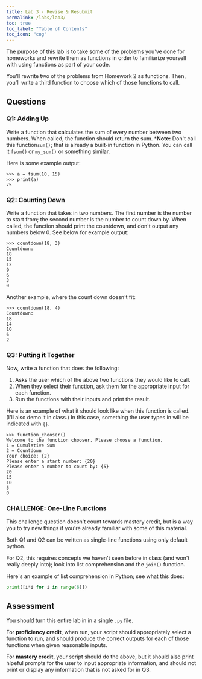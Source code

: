 ```yaml
---
title: Lab 3 - Revise & Resubmit
permalink: /labs/lab3/
toc: true
toc_label: "Table of Contents"
toc_icon: "cog"
---
```


The purpose of this lab is to take some of the problems you've done for homeworks and rewrite them as functions in order to familiarize yourself with using functions as part of your code. 
 
You'll rewrite two of the problems from Homework 2 as functions. Then, you'll write a third function to choose which of those functions to call. 

## Questions

### Q1: Adding Up

Write a function that calculates the sum of every number between two numbers. When called, the function should return the sum. ***Note:** Don't call this function`sum()`; that is already a built-in function in Python. You can call it `fsum()` or `my_sum()` or something similar.

Here is some example output:

```
>>> a = fsum(10, 15)
>>> print(a)
75
```

### Q2: Counting Down

Write a function that takes in two numbers. The first number is the number to start from; the second number is the number to count down by. When called, the function should print the countdown, and don't output any numbers below 0. See below for example output:

```
>>> countdown(18, 3)
Countdown:
18
15
12
9
6
3
0
```

Another example, where the count down doesn't fit:

```
>>> countdown(18, 4)
Countdown:
18
14
10
6
2
```

### Q3: Putting it Together

Now, write a function that does the following:

1. Asks the user which of the above two functions they would like to call.
2. When they select their function, ask them for the appropriate input for each function.
3. Run the functions with their inputs and print the result.

Here is an example of what it should look like when this function is called. (I'll also demo it in class.) In this case, something the user types in will be indicated with `{}`.

```
>>> function_chooser()
Welcome to the function chooser. Please choose a function.
1 = Cumulative Sum
2 = Countdown
Your choice: {2}
Please enter a start number: {20}
Please enter a number to count by: {5}
20
15
10
5
0
```

### CHALLENGE: One-Line Functions

This challenge question doesn't count towards mastery credit, but is a way you to try new things if you're already familiar with some of this material. 

Both Q1 and Q2 can be written as single-line functions using only default python. 

For Q2, this requires concepts we haven't seen before in class (and won't really deeply into); look into list comprehension and the `join()` function. 

Here's an example of list comprehension in Python; see what this does:

```py
print([i*i for i in range(6)])
```

## Assessment

You should turn this entire lab in in a single `.py` file.

For **proficiency credit**, when run, your script should appropriately select a function to run, and should produce the correct outputs for each of those functions when given reasonable inputs.

For **mastery credit**, your script should do the above, but it should also print hlpeful prompts for the user to input appropriate information, and should not print or display any information that is not asked for in Q3. 